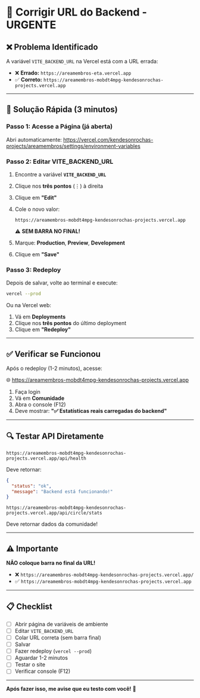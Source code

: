 # 🔧 Corrigir URL do Backend - URGENTE

## ❌ Problema Identificado

A variável `VITE_BACKEND_URL` na Vercel está com a URL errada:
- ❌ **Errado:** `https://areamembros-eta.vercel.app`
- ✅ **Correto:** `https://areamembros-mobdt4mpg-kendesonrochas-projects.vercel.app`

---

## 🔧 Solução Rápida (3 minutos)

### **Passo 1: Acesse a Página (já aberta)**

Abri automaticamente: https://vercel.com/kendesonrochas-projects/areamembros/settings/environment-variables

### **Passo 2: Editar VITE_BACKEND_URL**

1. Encontre a variável **`VITE_BACKEND_URL`**
2. Clique nos **três pontos** (⋮) à direita
3. Clique em **"Edit"**
4. Cole o novo valor:
   ```
   https://areamembros-mobdt4mpg-kendesonrochas-projects.vercel.app
   ```
   ⚠️ **SEM BARRA NO FINAL!**

5. Marque: **Production**, **Preview**, **Development**
6. Clique em **"Save"**

### **Passo 3: Redeploy**

Depois de salvar, volte ao terminal e execute:

```bash
vercel --prod
```

Ou na Vercel web:
1. Vá em **Deployments**
2. Clique nos **três pontos** do último deployment
3. Clique em **"Redeploy"**

---

## ✅ Verificar se Funcionou

Após o redeploy (1-2 minutos), acesse:

🌐 https://areamembros-mobdt4mpg-kendesonrochas-projects.vercel.app

1. Faça login
2. Vá em **Comunidade**
3. Abra o console (F12)
4. Deve mostrar: **"✅ Estatísticas reais carregadas do backend"**

---

## 🔍 Testar API Diretamente

```
https://areamembros-mobdt4mpg-kendesonrochas-projects.vercel.app/api/health
```

Deve retornar:
```json
{
  "status": "ok",
  "message": "Backend está funcionando!"
}
```

```
https://areamembros-mobdt4mpg-kendesonrochas-projects.vercel.app/api/circle/stats
```

Deve retornar dados da comunidade!

---

## ⚠️ Importante

**NÃO coloque barra no final da URL!**
- ❌ `https://areamembros-mobdt4mpg-kendesonrochas-projects.vercel.app/`
- ✅ `https://areamembros-mobdt4mpg-kendesonrochas-projects.vercel.app`

---

## 📋 Checklist

- [ ] Abrir página de variáveis de ambiente
- [ ] Editar `VITE_BACKEND_URL`
- [ ] Colar URL correta (sem barra final)
- [ ] Salvar
- [ ] Fazer redeploy (`vercel --prod`)
- [ ] Aguardar 1-2 minutos
- [ ] Testar o site
- [ ] Verificar console (F12)

---

**Após fazer isso, me avise que eu testo com você!** 🚀

